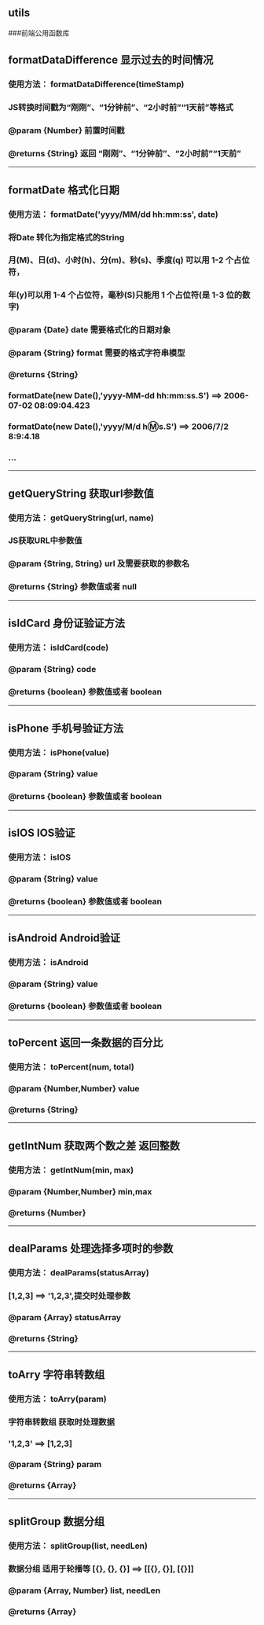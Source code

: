 ## utils
###前端公用函数库

## formatDataDifference  显示过去的时间情况
### 使用方法： formatDataDifference(timeStamp)
### JS转换时间戳为“刚刚”、“1分钟前”、“2小时前”“1天前”等格式
### @param {Number} 前置时间戳
### @returns {String} 返回 “刚刚”、“1分钟前”、“2小时前”“1天前”
---

## formatDate  格式化日期
### 使用方法： formatDate('yyyy/MM/dd hh:mm:ss', date)
### 将Date 转化为指定格式的String
### 月(M)、日(d)、小时(h)、分(m)、秒(s)、季度(q) 可以用 1-2 个占位符，
### 年(y)可以用 1-4 个占位符，毫秒(S)只能用 1 个占位符(是 1-3 位的数字)
### @param {Date} date 需要格式化的日期对象
### @param {String} format 需要的格式字符串模型

### @returns {String}
### formatDate(new Date(),'yyyy-MM-dd hh:mm:ss.S') ==> 2006-07-02 08:09:04.423
### formatDate(new Date(),'yyyy/M/d h:m:s.S')      ==> 2006/7/2 8:9:4.18
### ...
---

## getQueryString  获取url参数值
### 使用方法： getQueryString(url, name)
### JS获取URL中参数值
### @param {String, String} url 及需要获取的参数名
### @returns {String} 参数值或者 null
---

## isIdCard  身份证验证方法
### 使用方法： isIdCard(code)
### @param {String} code
### @returns {boolean} 参数值或者 boolean
---

## isPhone  手机号验证方法
### 使用方法： isPhone(value)
### @param {String} value
### @returns {boolean} 参数值或者 boolean
---

## isIOS  IOS验证
### 使用方法： isIOS
### @param {String} value
### @returns {boolean} 参数值或者 boolean
---

## isAndroid  Android验证
### 使用方法： isAndroid
### @param {String} value
### @returns {boolean} 参数值或者 boolean
---

## toPercent  返回一条数据的百分比
### 使用方法： toPercent(num, total)
### @param {Number,Number} value
### @returns {String}
---

## getIntNum  获取两个数之差 返回整数
### 使用方法： getIntNum(min, max)
### @param {Number,Number} min,max
### @returns {Number}
---

## dealParams  处理选择多项时的参数
### 使用方法： dealParams(statusArray)
### [1,2,3] ==> '1,2,3',提交时处理参数
### @param {Array} statusArray
### @returns {String}
---

## toArry  	字符串转数组
### 使用方法： toArry(param)
### 字符串转数组 获取时处理数据
### '1,2,3' ==> [1,2,3]
### @param {String} param
### @returns {Array}
---

## splitGroup  数据分组
### 使用方法： splitGroup(list, needLen)
### 数据分组 适用于轮播等  [{}, {}, {}] ==> [[{}, {}], [{}]]
### @param {Array, Number}  list, needLen
### @returns {Array}